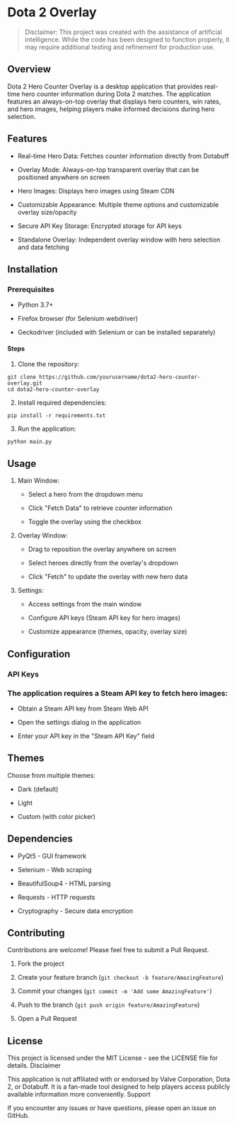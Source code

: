 # Dota 2 Overlay

> Disclaimer: This project was created with the assistance of artificial intelligence.
> While the code has been designed to function properly,
> it may require additional testing and refinement for production use.

## Overview

Dota 2 Hero Counter Overlay is a desktop application that provides real-time hero counter information during Dota 2 matches. The application features an always-on-top overlay that displays hero counters, win rates, and hero images, helping players make informed decisions during hero selection.

## Features

  *  Real-time Hero Data: Fetches counter information directly from Dotabuff

  *  Overlay Mode: Always-on-top transparent overlay that can be positioned anywhere on screen

  *  Hero Images: Displays hero images using Steam CDN

  *  Customizable Appearance: Multiple theme options and customizable overlay size/opacity

  *  Secure API Key Storage: Encrypted storage for API keys

  *  Standalone Overlay: Independent overlay window with hero selection and data fetching

## Installation
### Prerequisites

  *  Python 3.7+

  *  Firefox browser (for Selenium webdriver)

  *  Geckodriver (included with Selenium or can be installed separately)

#### Steps

1. Clone the repository:

```
git clone https://github.com/yourusername/dota2-hero-counter-overlay.git 
cd dota2-hero-counter-overlay
```

2. Install required dependencies:

```
pip install -r requirements.txt 
```

3. Run the application:

```
python main.py 
```

## Usage

   1. Main Window:

      *  Select a hero from the dropdown menu

      *  Click "Fetch Data" to retrieve counter information

      *  Toggle the overlay using the checkbox

   2. Overlay Window:

      *  Drag to reposition the overlay anywhere on screen

      *  Select heroes directly from the overlay's dropdown

      *  Click "Fetch" to update the overlay with new hero data

   3. Settings:

      *  Access settings from the main window

      *  Configure API keys (Steam API key for hero images)

      *  Customize appearance (themes, opacity, overlay size)

## Configuration
### API Keys

### The application requires a Steam API key to fetch hero images:

   * Obtain a Steam API key from Steam Web API

   * Open the settings dialog in the application

   * Enter your API key in the "Steam API Key" field

## Themes

Choose from multiple themes:

   * Dark (default)

   * Light

   * Custom (with color picker)


## Dependencies

  *  PyQt5 - GUI framework

  *  Selenium - Web scraping

  *  BeautifulSoup4 - HTML parsing

  *  Requests - HTTP requests

  *  Cryptography - Secure data encryption

## Contributing

Contributions are welcome! Please feel free to submit a Pull Request.

   1. Fork the project

   2. Create your feature branch (`git checkout -b feature/AmazingFeature`)

   3. Commit your changes (`git commit -m 'Add some AmazingFeature'`)

   4. Push to the branch (`git push origin feature/AmazingFeature`)

   5. Open a Pull Request

## License

This project is licensed under the MIT License - see the LICENSE file for details.
Disclaimer

This application is not affiliated with or endorsed by Valve Corporation, Dota 2, or Dotabuff. It is a fan-made tool designed to help players access publicly available information more conveniently.
Support

If you encounter any issues or have questions, please open an issue on GitHub.







